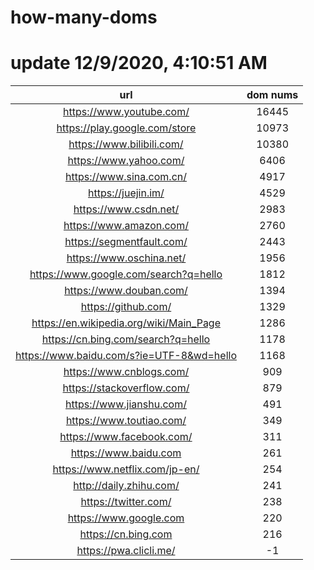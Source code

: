 # how-many-doms

# update 12/9/2020, 4:10:51 AM

url | dom nums
:-: | :-:
https://www.youtube.com/ | 16445
https://play.google.com/store | 10973
https://www.bilibili.com/ | 10380
https://www.yahoo.com/ | 6406
https://www.sina.com.cn/ | 4917
https://juejin.im/ | 4529
https://www.csdn.net/ | 2983
https://www.amazon.com/ | 2760
https://segmentfault.com/ | 2443
https://www.oschina.net/ | 1956
https://www.google.com/search?q=hello | 1812
https://www.douban.com/ | 1394
https://github.com/ | 1329
https://en.wikipedia.org/wiki/Main_Page | 1286
https://cn.bing.com/search?q=hello | 1178
https://www.baidu.com/s?ie=UTF-8&wd=hello | 1168
https://www.cnblogs.com/ | 909
https://stackoverflow.com/ | 879
https://www.jianshu.com/ | 491
https://www.toutiao.com/ | 349
https://www.facebook.com/ | 311
https://www.baidu.com | 261
https://www.netflix.com/jp-en/ | 254
http://daily.zhihu.com/ | 241
https://twitter.com/ | 238
https://www.google.com | 220
https://cn.bing.com | 216
https://pwa.clicli.me/ | -1
